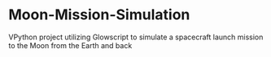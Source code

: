 # Moon-Mission-Simulation
VPython project utilizing Glowscript to simulate a spacecraft launch mission to the Moon from the Earth and back
